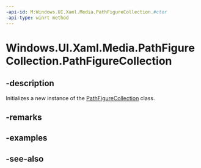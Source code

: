 ```yaml
---
-api-id: M:Windows.UI.Xaml.Media.PathFigureCollection.#ctor
-api-type: winrt method
---
```


<!-- Method syntax
public PathFigureCollection()
-->

# Windows.UI.Xaml.Media.PathFigureCollection.PathFigureCollection

## -description
Initializes a new instance of the [PathFigureCollection](pathfigurecollection.md) class.


## -remarks

## -examples

## -see-also
